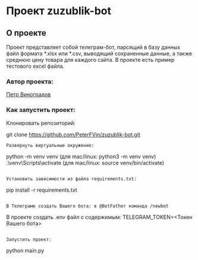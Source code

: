 # Проект zuzublik-bot

## О проекте

Проект представляет собой телеграм-бот, парсящий в базу данных файл формата *.xlsx или *.csv, выводящий сохраненные данные, а также среднюю цену товара для каждого сайта. В проекте есть пример тестового excel файла.

### Автор проекта:

[Петр Виноградов](https://github.com/PeterFVin)

### Как запустить проект:

Клонировать репозиторий:

git clone https://github.com/PeterFVin/zuzublik-bot.git
```
Развернуть виртуальные окружение:

```
python -m venv venv (для mac/linux: python3 -m venv venv)
.\venv\Scripts\activate  (для mac/linux: source venv/bin/activate)
```

Установить зависимости из файла requirements.txt:
```
pip install -r requirements.txt
```

В Телеграме создать Вашего бота: в @BotFather команда /newbot

```
В проекте создать .env файл с содержимым:
TELEGRAM_TOKEN=<Токен Вашего бота>
```

Запустить проект:

```

python main.py
```
